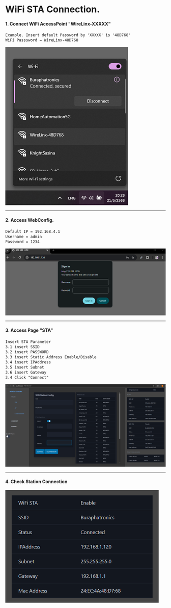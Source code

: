 # WiFi STA Connection.
#### 1. Connect WiFi AccessPoint "WireLinx-XXXXX"

```
Example. Insert default Password by 'XXXXX' is '48D768'
WiFi Passsword = WireLinx-48D768
```
![alt text](image.png)

---

#### 2. Access WebConfig.
```
Default IP = 192.168.4.1
Username = admin
Password = 1234
```
![alt text](image-2.png)

---

#### 3. Access Page "STA"
```
Insert STA Parameter
3.1 insert SSID
3.2 insert PASSWORD
3.3 insert Static Address Enable/Disable
3.4 insert IPAddress
3.5 insert Subnet
3.6 insert Gateway
3.4 Click "Connect"
```
![alt text](image-3.png)

---

#### 4. Check Station Connection
![alt text](image-4.png)
